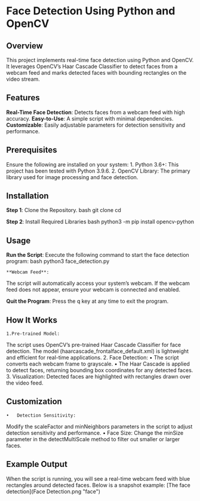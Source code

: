 # Face Detection Using Python and OpenCV
## Overview
This project implements real-time face detection using Python and OpenCV. It leverages OpenCV’s Haar Cascade Classifier to detect faces from a webcam feed and marks detected faces with bounding rectangles on the video stream.


## Features
**Real-Time Face Detection**: Detects faces from a webcam feed with high accuracy.
**Easy-to-Use**: A simple script with minimal dependencies.
**Customizable**: Easily adjustable parameters for detection sensitivity and performance.


## Prerequisites

Ensure the following are installed on your system:
	1.	Python 3.6+: This project has been tested with Python 3.9.6.
	2.	OpenCV Library: The primary library used for image processing and face detection.

 ## Installation

**Step 1**: Clone the Repository.
bash
git clone <repository-url>
cd <repository-folder>

**Step 2**: Install Required Libraries
bash
python3 -m pip install opencv-python

## Usage
**Run the Script**:
Execute the following command to start the face detection program:
bash
python3 face_detection.py

	**Webcam Feed**:
The script will automatically access your system’s webcam. If the webcam feed does not appear, ensure your webcam is connected and enabled.

**Quit the Program**:
Press the q key at any time to exit the program.

## How It Works
	1.Pre-trained Model:
The script uses OpenCV’s pre-trained Haar Cascade Classifier for face detection. The model (haarcascade_frontalface_default.xml) is lightweight and efficient for real-time applications.
	2.	Face Detection:
	•	The script converts each webcam frame to grayscale.
	•	The Haar Cascade is applied to detect faces, returning bounding box coordinates for any detected faces.
	3.	Visualization:
Detected faces are highlighted with rectangles drawn over the video feed.

## Customization
	•	Detection Sensitivity:
Modify the scaleFactor and minNeighbors parameters in the script to adjust detection sensitivity and performance.
	•	Face Size:
Change the minSize parameter in the detectMultiScale method to filter out smaller or larger faces.

## Example Output

When the script is running, you will see a real-time webcam feed with blue rectangles around detected faces. Below is a snapshot example:
[The face detection](Face Detection.png "face")


